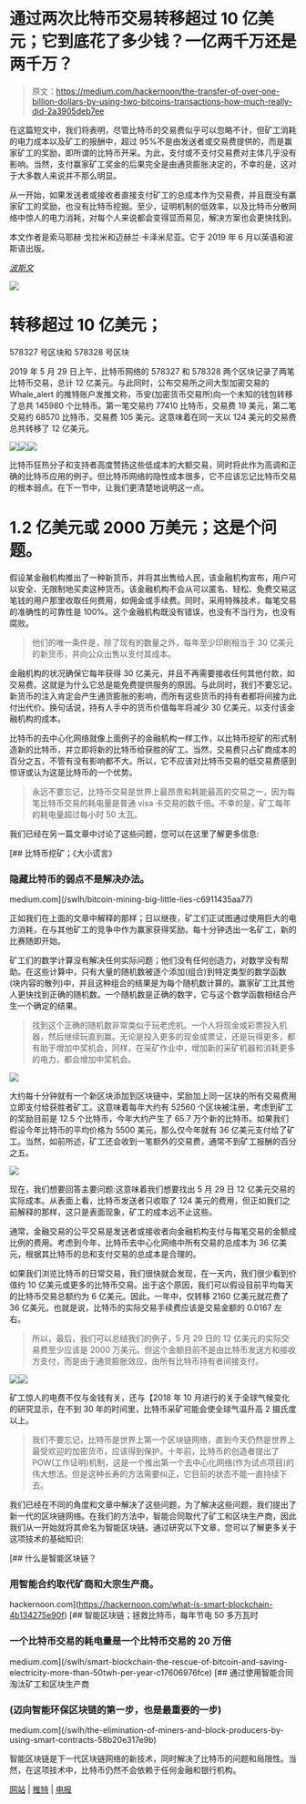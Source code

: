 # 通过两次比特币交易转移超过 10 亿美元；它到底花了多少钱？一亿两千万还是两千万？

> 原文：<https://medium.com/hackernoon/the-transfer-of-over-one-billion-dollars-by-using-two-bitcoins-transactions-how-much-really-did-2a3905deb7ee>

在这篇短文中，我们将表明，尽管比特币的交易费似乎可以忽略不计，但矿工消耗的电力成本以及矿工的报酬中，超过 95%不是由发送者或交易费提供的，而是赢家矿工的奖励，即所谓的比特币开采。为此，支付或不支付交易费对主体几乎没有影响。当然，支付赢家矿工奖金的后果完全是由通货膨胀决定的，不幸的是，这对于大多数人来说并不那么明显。

从一开始，如果发送者或接收者直接支付矿工的总成本作为交易费，并且既没有赢家矿工的奖励，也没有比特币挖掘。至少，证明机制的低效率，以及比特币分散网络中惊人的电力消耗，对每个人来说都会变得显而易见，解决方案也会更快找到。

本文作者是索马耶赫·戈拉米和迈赫兰·卡泽米尼亚。它于 2019 年 6 月以英语和波斯语出版。

[*波斯文*](https://www.soliset.com/bitcoin2)

![](img/a4cdaa12814b1d3a1b877539a244e918.png)

# 转移超过 10 亿美元；
578327 号区块和 578328 号区块

2019 年 5 月 29 日上午，比特币网络的 578327 和 578328 两个区块记录了两笔比特币交易，总计 12 亿美元。与此同时，公布交易所之间大型加密交易的 Whale_alert 的推特账户发推文称，币安(加密货币交易所)向一个未知的钱包转移了总共 145980 个比特币。第一笔交易约 77410 比特币，交易费 19 美元，第二笔交易约 68570 比特币，交易费 105 美元。这意味着在同一天以 124 美元的交易费总共转移了 12 亿美元。

![](img/c3ed2255a3fb92e920fbdf0981ae3faa.png)![](img/7ebecfdc316fde50efb8824cbe5e361b.png)![](img/ca5311c4978ef8ff8beade57ecbb3b63.png)

比特币狂热分子和支持者高度赞扬这些低成本的大额交易，同时将此作为高调和正确的比特币应用的例子。但比特币网络的隐性成本很多，它不应该忘记比特币交易的根本弱点。在下一节中，让我们更清楚地说明这一点。

# 1.2 亿美元或 2000 万美元；这是个问题。

假设某金融机构推出了一种新货币，并将其出售给人民，该金融机构宣布，用户可以安全、无限制地买卖这种货币。该金融机构不会从可以匿名、轻松、免费交易这笔钱的用户那里收取任何费用，如佣金或手续费。同时，采用特殊技术，每笔交易的准确性的可靠性是 100%。这个金融机构既没有错误，也没有不当行为，也没有腐败。

> 他们的唯一条件是，除了现有的数量之外，每年至少印刷相当于 30 亿美元的新货币，并向公众出售以支付其成本。

金融机构的状况确保它每年获得 30 亿美元，并且不再需要接收任何其他付款，如交易费。这就是为什么它总是能免费提供服务的原因。与此同时，我们不要忘记，新货币的注入肯定会产生通货膨胀的影响，而所有这些货币的持有者都将间接为此付出代价。换句话说，持有人手中的货币价值每年将减少 30 亿美元，以支付该金融机构的成本。

比特币的去中心化网络就像上面例子的金融机构一样工作，以比特币挖矿的形式制造新的比特币，并立即将新的比特币给获胜的矿工。当然，交易费只占矿商成本的百分之五，不管有没有影响都不大。所以，它不应该对比特币交易的低交易费感到惊讶或认为这是比特币的一个优势。

> 永远不要忘记，比特币交易是世界上最昂贵和耗能最高的交易之一，因为每笔比特币交易的耗电量是普通 visa 卡交易的数千倍。不幸的是，矿工每年的耗电量超过每小时 50 太瓦。

我们已经在另一篇文章中讨论了这些问题，您可以在这里了解更多信息:

[](/swlh/bitcoin-mining-big-little-lies-c6911435aa77) [## 比特币挖矿；《大小谎言》

### 隐藏比特币的弱点不是解决办法。

medium.com](/swlh/bitcoin-mining-big-little-lies-c6911435aa77) 

正如我们在上面的文章中解释的那样；日以继夜，矿工们正试图通过使用巨大的电力消耗，在与其他矿工的竞争中作为赢家获得奖励。每十分钟选出一名矿工，新的比赛随即开始。

矿工们的数学计算没有解决任何实际问题；他们没有任何创造力，对数学没有帮助。在这些计算中，只有大量的随机数被逐个添加(组合)到特定类型的数学函数(块内容的散列)中，并且这种组合的结果是为每个随机数计算的。赢家矿工比其他人更快找到正确的随机数。一个随机数是正确的数字，它与这个数学函数相结合产生一个确定的结果。

> 找到这个正确的随机数非常类似于玩老虎机。一个人将现金或彩票投入机器，然后继续玩直到赢。无论是投入更多的现金或票证，还是玩得更多，都有助于增加中奖机会，同样，在采矿作业中，增加新的采矿机器和消耗更多的电力，都会增加中奖机会。

![](img/11411d7442120a1b8759ad372a790329.png)

大约每十分钟就有一个新区块添加到区块链中，奖励加上同一区块的所有交易费用立即支付给获胜者矿工。这意味着每年大约有 52560 个区块被注册，考虑到矿工的奖励目前是 12.5 个比特币，今年大约产生了 65.7 万个新的比特币。如果我们假设今年比特币的平均价格为 5500 美元，那么仅今年就有 36 亿美元支付给了矿工。当然，如前所述，矿工还会收到一笔额外的交易费，通常不到矿工报酬的百分之五。

![](img/b1386d4e1b60860eb933964f6230aab9.png)

现在，我们想要回答主要问题:这意味着我们想要找出 5 月 29 日 12 亿美元交易的实际成本。从表面上看，比特币发送者只收取了 124 美元的费用，但正如我们之前解释的那样，这只是表面现象，矿工的成本远不止这些。

通常，金融交易的公平交易是发送者或接收者向金融机构支付与每笔交易的金额成比例的费用。考虑到今年，比特币去中心化网络中所有交易的总成本为 36 亿美元，根据其比特币的总和支付交易的总成本是合理的。

如果我们浏览比特币的日常交易，我们很快就会发现，在一天内，我们很少看到价值约 10 亿美元或更多的比特币交易。出于这个原因，我们可以假设目前平均每天的比特币交易总额约为 6 亿美元。因此，一年中，仅转移 2160 亿美元就花费了 36 亿美元。也就是说，比特币的实际交易手续费应该是交易金额的 0.0167 左右。

> 所以，最后，我们可以总结我们的例子，5 月 29 日的 12 亿美元的实际交易费至少应该是 2000 万美元。但这个金额目前不是由比特币发送方和接收方支付，而是由于通货膨胀效应，由所有比特币持有者间接支付。

![](img/5586e47c02fd2fcff24feb2140adee4d.png)![](img/206d9363462d94ff0b40e2446ec7a9de.png)

矿工惊人的电费不仅与金钱有关，还与【2018 年 10 月进行的关于全球气候变化的研究显示，在不到 30 年的时间里，比特币采矿可能会使全球气温升高 2 摄氏度以上。

> 我们不要忘记，比特币是世界上第一个区块链网络，直到今天仍然是世界上最受欢迎的加密货币，应该得到保护。十年前，比特币的创造者提出了 POW(工作证明)机制，这是一个推出第一个去中心化网络(作为试点项目)的伟大想法。但是这种长寿的方法需要纠正，它目前的状态不能一直持续下去。

我们已经在不同的角度和文章中解决了这些问题，为了解决这些问题，我们提出了新一代的区块链网络。在我们的方法中，智能合同取代了矿工和区块生产商，因此我们从一开始就将其命名为智能区块链。通过研究以下文章，您可以了解更多关于这项技术的基础知识:

[](https://hackernoon.com/what-is-smart-blockchain-4b134275e90f) [## 什么是智能区块链？

### 用智能合约取代矿商和大宗生产商。

hackernoon.com](https://hackernoon.com/what-is-smart-blockchain-4b134275e90f) [](/swlh/smart-blockchain-the-rescue-of-bitcoin-and-saving-electricity-more-than-50twh-per-year-c17606976fce) [## 智能区块链；拯救比特币，每年节电 50 多万瓦时

### 一个比特币交易的耗电量是一个比特币交易的 20 万倍

medium.com](/swlh/smart-blockchain-the-rescue-of-bitcoin-and-saving-electricity-more-than-50twh-per-year-c17606976fce) [](/swlh/the-elimination-of-miners-and-block-producers-by-using-smart-contracts-58b20e317e9b) [## 通过使用智能合同淘汰矿工和区块生产商

### (迈向智能环保区块链的第一步，也是最重要的一步)

medium.com](/swlh/the-elimination-of-miners-and-block-producers-by-using-smart-contracts-58b20e317e9b) 

智能区块链是下一代区块链网络的新技术，同时解决了比特币的问题和局限性。当然，在这项技术中，比特币仍然不会依赖于任何金融和银行机构。

[网站](https://www.soliset.com/) | [推特](https://twitter.com/SetSoli) | [电报](https://t.me/soli_set)